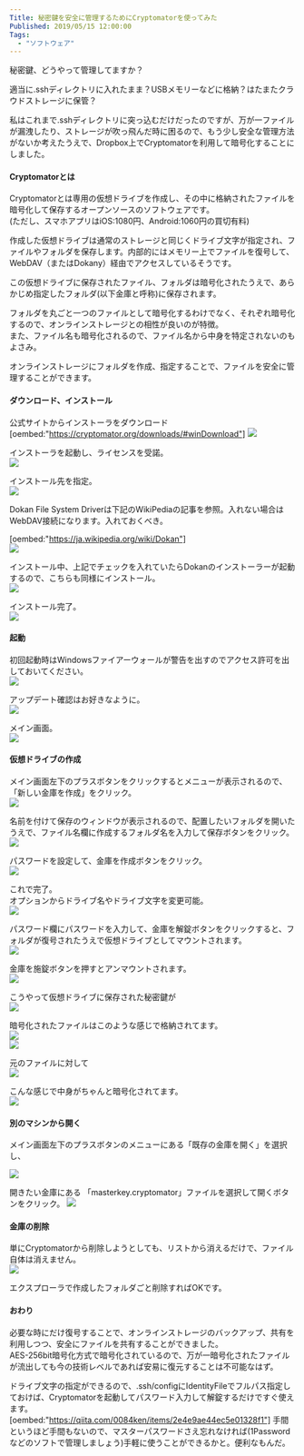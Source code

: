 ```yaml
---
Title: 秘密鍵を安全に管理するためにCryptomatorを使ってみた
Published: 2019/05/15 12:00:00
Tags:
  - "ソフトウェア"
---
```

秘密鍵、どうやって管理してますか？  

適当に.sshディレクトリに入れたまま？USBメモリーなどに格納？はたまたクラウドストレージに保管？  

私はこれまで.sshディレクトリに突っ込むだけだったのですが、万が一ファイルが漏洩したり、ストレージが吹っ飛んだ時に困るので、もう少し安全な管理方法がないか考えたうえで、Dropbox上でCryptomatorを利用して暗号化することにしました。  

<!-- more -->



#### Cryptomatorとは  
Cryptomatorとは専用の仮想ドライブを作成し、その中に格納されたファイルを暗号化して保存するオープンソースのソフトウェアです。  
(ただし、スマホアプリはiOS:1080円、Android:1060円の買切有料)  

作成した仮想ドライブは通常のストレージと同じくドライブ文字が指定され、ファイルやフォルダを保存します。内部的にはメモリー上でファイルを復号して、WebDAV（またはDokany）経由でアクセスしているそうです。  

この仮想ドライブに保存されたファイル、フォルダは暗号化されたうえで、あらかじめ指定したフォルダ(以下金庫と呼称)に保存されます。  

フォルダを丸ごと一つのファイルとして暗号化するわけでなく、それぞれ暗号化するので、オンラインストレージとの相性が良いのが特徴。  
また、ファイル名も暗号化されるので、ファイル名から中身を特定されないのもよさみ。  

オンラインストレージにフォルダを作成、指定することで、ファイルを安全に管理することができます。  
#### ダウンロード、インストール  

公式サイトからインストーラをダウンロード  
[oembed:"https://cryptomator.org/downloads/#winDownload"]
![](20190515000250.jpg) 

インストーラを起動し、ライセンスを受諾。    
![](20190515000625.jpg) 

インストール先を指定。  
![](20190515000817.jpg) 

Dokan File System Driverは下記のWikiPediaの記事を参照。入れない場合はWebDAV接続になります。入れておくべき。  

[oembed:"https://ja.wikipedia.org/wiki/Dokan"]  
![](20190515000727.jpg) 

インストール中、上記でチェックを入れていたらDokanのインストーラーが起動するので、こちらも同様にインストール。  
![](20190515001107.jpg) 

インストール完了。  
![](20190515001143.jpg)   

#### 起動  
初回起動時はWindowsファイアーウォールが警告を出すのでアクセス許可を出しておいてください。  
![](20190515001231.jpg) 

アップデート確認はお好きなように。  
![](20190515001314.jpg) 

メイン画面。  
![](20190515001336.jpg) 

#### 仮想ドライブの作成  
メイン画面左下のプラスボタンをクリックするとメニューが表示されるので、「新しい金庫を作成」をクリック。  
![](20190515001438.jpg) 

名前を付けて保存のウィンドウが表示されるので、配置したいフォルダを開いたうえで、ファイル名欄に作成するフォルダ名を入力して保存ボタンをクリック。  
![](20190515001950.jpg) 

パスワードを設定して、金庫を作成ボタンをクリック。  
![](20190515002041.jpg) 

これで完了。  
オプションからドライブ名やドライブ文字を変更可能。  
![](20190515002150.jpg) 

パスワード欄にパスワードを入力して、金庫を解錠ボタンをクリックすると、フォルダが復号されたうえで仮想ドライブとしてマウントされます。  
![](20190515002430.jpg) 

金庫を施錠ボタンを押すとアンマウントされます。  
![](20190515002608.jpg) 

こうやって仮想ドライブに保存された秘密鍵が  
![](20190515003203.jpg) 

暗号化されたファイルはこのような感じで格納されてます。  
![](20190515002754.jpg)   
![](20190515002817.jpg) 

元のファイルに対して  
![](20190515003326.jpg) 

こんな感じで中身がちゃんと暗号化されてます。  
![](20190515003405.jpg) 

#### 別のマシンから開く  
メイン画面左下のプラスボタンのメニューにある「既存の金庫を開く」を選択し、  

![](20190515001438.jpg) 

開きたい金庫にある 「masterkey.cryptomator」ファイルを選択して開くボタンをクリック。
![](20190515003927.jpg) 

#### 金庫の削除  
単にCryptomatorから削除しようとしても、リストから消えるだけで、ファイル自体は消えません。  
![](20190515003709.jpg) 

エクスプローラで作成したフォルダごと削除すればOKです。  


#### おわり  
必要な時にだけ復号することで、オンラインストレージのバックアップ、共有を利用しつつ、安全にファイルを共有することができました。  
AES-256bit暗号化方式で暗号化されているので、万が一暗号化されたファイルが流出しても今の技術レベルであれば安易に復元することは不可能なはず。  

ドライブ文字の指定ができるので、.ssh/configにIdentityFileでフルパス指定しておけば、Cryptomatorを起動してパスワード入力して解錠するだけですぐ使えます。  
[oembed:"https://qiita.com/0084ken/items/2e4e9ae44ec5e01328f1"]
手間というほど手間もないので、マスターパスワードさえ忘れなければ(1Passwordなどのソフトで管理しましょう)手軽に使うことができるかと。便利なもんだ。  
